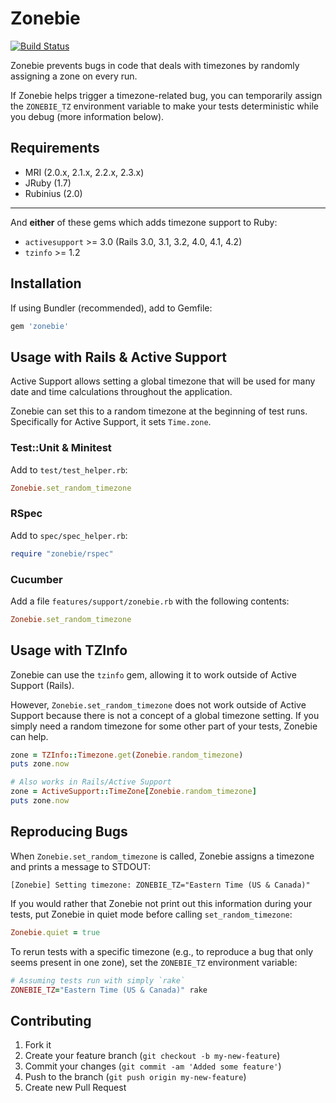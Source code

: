 # Zonebie

[![Build Status](https://secure.travis-ci.org/alindeman/zonebie.png)](http://travis-ci.org/alindeman/zonebie)

Zonebie prevents bugs in code that deals with timezones by randomly assigning a
zone on every run.

If Zonebie helps trigger a timezone-related bug, you can temporarily assign the
`ZONEBIE_TZ` environment variable to make your tests deterministic while you
debug (more information below).

## Requirements

* MRI (2.0.x, 2.1.x, 2.2.x, 2.3.x)
* JRuby (1.7)
* Rubinius (2.0)

***

And **either** of these gems which adds timezone support to Ruby:

* `activesupport` >= 3.0 (Rails 3.0, 3.1, 3.2, 4.0, 4.1, 4.2)
* `tzinfo` >= 1.2

## Installation

If using Bundler (recommended), add to Gemfile:

````ruby
gem 'zonebie'
````

## Usage with Rails & Active Support

Active Support allows setting a global timezone that will be used for many date
and time calculations throughout the application.

Zonebie can set this to a random timezone at the beginning of test runs.
Specifically for Active Support, it sets `Time.zone`.

### Test::Unit & Minitest

Add to `test/test_helper.rb`:

```ruby
Zonebie.set_random_timezone
```

### RSpec

Add to `spec/spec_helper.rb`:

```ruby
require "zonebie/rspec"
```

### Cucumber

Add a file `features/support/zonebie.rb` with the following contents:

```ruby
Zonebie.set_random_timezone
```

## Usage with TZInfo

Zonebie can use the `tzinfo` gem, allowing it to work outside of Active Support
(Rails).

However, `Zonebie.set_random_timezone` does not work outside of Active Support
because there is not a concept of a global timezone setting. If you simply need
a random timezone for some other part of your tests, Zonebie can help.

```ruby
zone = TZInfo::Timezone.get(Zonebie.random_timezone)
puts zone.now

# Also works in Rails/Active Support
zone = ActiveSupport::TimeZone[Zonebie.random_timezone]
puts zone.now
```

## Reproducing Bugs

When `Zonebie.set_random_timezone` is called, Zonebie assigns a timezone and
prints a message to STDOUT:

```
[Zonebie] Setting timezone: ZONEBIE_TZ="Eastern Time (US & Canada)"
```

If you would rather that Zonebie not print out this information during your
tests, put Zonebie in quiet mode before calling `set_random_timezone`:

```ruby
Zonebie.quiet = true
```

To rerun tests with a specific timezone (e.g., to reproduce a bug that only
seems present in one zone), set the `ZONEBIE_TZ` environment variable:

```ruby
# Assuming tests run with simply `rake`
ZONEBIE_TZ="Eastern Time (US & Canada)" rake
```

## Contributing

1. Fork it
2. Create your feature branch (`git checkout -b my-new-feature`)
3. Commit your changes (`git commit -am 'Added some feature'`)
4. Push to the branch (`git push origin my-new-feature`)
5. Create new Pull Request
